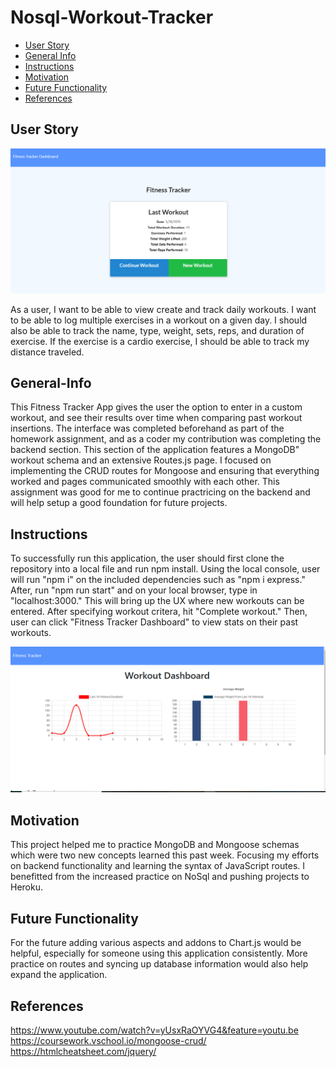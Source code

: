 # Nosql-Workout-Tracker

- [User Story](#User-Story)
- [General Info](#General-Info)
- [Instructions](#Instructions)
- [Motivation](#Motivation)
- [Future Functionality](#Future-Functionality)
- [References](#References)

## User Story

![Home](public/assets/images/Homepage.png)

As a user,
I want to be able to view create and track daily workouts.
I want to be able to log multiple exercises in a workout on a given day.
I should also be able to track the name, type, weight, sets, reps, and duration of exercise.
If the exercise is a cardio exercise, I should be able to track my distance traveled.

## General-Info

This Fitness Tracker App gives the user the option to enter in a custom workout, and see their results over time when comparing past workout insertions. The interface was completed beforehand as part of the homework assignment, and as a coder my contribution was completing the backend section. This section of the application features a MongoDB" workout schema and an extensive Routes.js page. I focused on implementing the CRUD routes for Mongoose and ensuring that everything worked and pages communicated smoothly with each other. This assignment was good for me to continue practricing on the backend and will help setup a good foundation for future projects.

## Instructions

To successfully run this application, the user should first clone the repository into a local file and run npm install. Using the local console, user will run "npm i" on the included dependencies such as "npm i express." After, run "npm run start" and on your local browser, type in "localhost:3000." This will bring up the UX where new workouts can be entered. After specifying workout critera, hit "Complete workout." Then, user can click "Fitness Tracker Dashboard" to view stats on their past workouts.

![UX](public/assets/images/Dashboard.png)

## Motivation

This project helped me to practice MongoDB and Mongoose schemas which were two new concepts learned this past week. Focusing my efforts on backend functionality and learning the syntax of JavaScript routes. I benefitted from the increased practice on NoSql and pushing projects to Heroku.

## Future Functionality

For the future adding various aspects and addons to Chart.js would be helpful, especially for someone using this application consistently. More practice on routes and syncing up database information would also help expand the application.

## References

https://www.youtube.com/watch?v=yUsxRaOYVG4&feature=youtu.be
https://coursework.vschool.io/mongoose-crud/
https://htmlcheatsheet.com/jquery/
